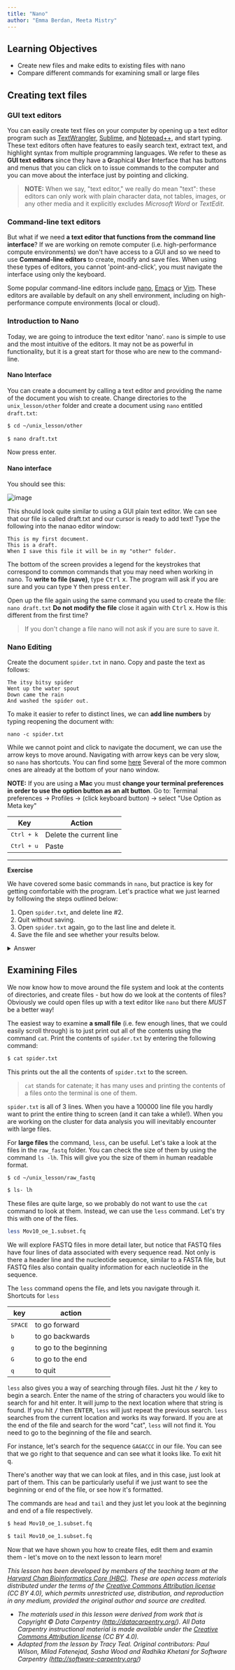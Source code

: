 ```yaml
---
title: "Nano"
author: "Emma Berdan, Meeta Mistry"
---
```


## Learning Objectives

- Create new files and make edits to existing files with nano
- Compare different commands for examining small or large files

## Creating text files

### GUI text editors

You can easily create text files on your computer by opening up a text editor program such as [TextWrangler](http://www.barebones.com/products/textwrangler/), [Sublime](http://www.sublimetext.com/), and [Notepad++](http://notepad-plus-plus.org/), and start typing. These text editors often have features to easily search text, extract text, and highlight syntax from multiple programming languages. We refer to these as **GUI text editors** since they have a **G**raphical **U**ser **I**nterface that has buttons and menus that you can click on to issue commands to the computer and you can move about the interface just by pointing and clicking.  

> **NOTE:** When we say, "text editor," we really do mean "text": these editors can only work with plain character data, not tables, images, or any other media and it explicitly excludes *Microsoft Word* or *TextEdit*. 


### Command-line text editors

But what if we need **a text editor that functions from the command line interface**? If we are working on remote computer (i.e. high-performance compute environments) we don't have access to a GUI and so we need to use **Command-line editors** to create, modify and save files. When using these types of editors, you cannot 'point-and-click', you must navigate the interface using only the keyboard.

Some popular command-line editors include [nano](http://www.nano-editor.org/), [Emacs](http://www.gnu.org/software/emacs/) or [Vim](http://www.vim.org/). These editors are available by default on any shell environment, including on high-performance compute environments (local or cloud).

### Introduction to Nano 

Today, we are going to introduce the text editor 'nano'. `nano` is simple to use and the most intuitive of the editors. It may not be as powerful in functionality, but it is a great start for those who are new to the command-line.

#### Nano Interface

You can create a document by calling a text editor and providing the name of the document you wish to create. Change directories to the `unix_lesson/other` folder and create a document using `nano` entitled `draft.txt`:

```bash
$ cd ~/unix_lesson/other
	
$ nano draft.txt
```

Now press enter.

#### Nano interface

You should see this:

![image](img/nano.png)

This should look quite similar to using a GUI plain text editor. We can see that our file is called draft.txt and our cursor is ready to add text! Type the following into the nanao editor window:

```
This is my first document.
This is a draft.
When I save this file it will be in my "other" folder.
```

The bottom of the screen provides a legend for the keystrokes that correspond to common commands that you may need when working in nano. To **write to file (save)**, type <kbd>Ctrl</kbd> <kbd>x</kbd>. The program will ask if you are sure and you can type <kbd>Y</kbd> then press <kbd>enter</kbd>.

Open up the file again using the same command you used to create the file: `nano draft.txt` **Do not modify the file** close it again with <kbd>Ctrl</kbd> <kbd>x</kbd>. How is this different from the first time?

> If you don't change a file nano will not ask if you are sure to save it.


### Nano Editing
Create the document `spider.txt` in nano. Copy and paste the text as follows: 

```
The itsy bitsy spider
Went up the water spout
Down came the rain
And washed the spider out.
```

To make it easier to refer to distinct lines, we can **add line numbers** by typing reopening the document with:

```
nano -c spider.txt
```

While we cannot point and click to navigate the document, we can use the arrow keys to move around. Navigating with arrow keys can be very slow, so `nano` has shortcuts. You can find some [here]([https://www.nano-editor.org/dist/latest/cheatsheet.html](https://www.unomaha.edu/college-of-information-science-and-technology/computer-science-learning-center/_files/resources/CSLC-Helpdocs-Nano.pdf)) Several of the more common ones are already at the bottom of your nano window.

**NOTE:** If you are using a **Mac** you must **change your terminal preferences in order to use the option button as an alt button**. Go to: Terminal preferences -> Profiles -> (click keyboard button) -> select "Use Option as Meta key"


| Key              | Action                 |
| ---------------- | ---------------------- |
| <kbd>Ctrl + k</kbd>    | Delete the current line    |
| <kbd>Ctrl + u</kbd>    | Paste|

*** 

**Exercise**

We have covered some basic commands in `nano`, but practice is key for getting comfortable with the program. Let's practice what we just learned by folllowing the steps outlined below:

1. Open `spider.txt`, and delete line #2.
2. Quit without saving.
3. Open `spider.txt` again, go to the last line and delete it. 
4. Save the file and see whether your results below.

<details>
  <summary>Answer</summary>
  <p><pre>
The itsy bitsy spider
Went up the water spout
Down came the rain
  </pre></p>
</details>

## Examining Files

We now know how to move around the file system and look at the
contents of directories, and create files - but how do we look at the contents of files? Obviously we could open files up with a text editor like `nano` but there <i>MUST</i> be a better way!

The easiest way to examine **a small file** (i.e. few enough lines, that we could easily scroll through) is to just print out all of the contents using the command `cat`. Print the contents of `spider.txt` by entering the following command:

```bash
$ cat spider.txt
```

This prints out the all the contents of `spider.txt` to the screen.

> `cat` stands for catenate; it has many uses and printing the contents of a files onto the terminal is one of them.

`spider.txt` is all of 3 lines. When you have a 100000 line file you hardly want to print the entire thing to screen (and it can take a while!). When you are working on the cluster for data analysis you will inevitably encounter with large files. 

For **large files** the command, `less`, can be useful. Let's take a look at the files in the `raw_fastq` folder.  You can check the size of them by using the command `ls -lh`. This will give you the size of them in human readable format.

```bash
$ cd ~/unix_lesson/raw_fastq

$ ls- lh
```

These files are quite large, so we probably do not want to use the `cat` command to look at them. Instead, we can use the `less` command. Let's try this with one of the files.

```bash
less Mov10_oe_1.subset.fq
```

We will explore FASTQ files in more detail later, but notice that FASTQ files have four lines of data associated with every sequence read. Not only is there a header line and the nucleotide sequence, similar to a FASTA file, but FASTQ files also contain quality information for each nucleotide in the sequence. 

The `less` command opens the file, and lets you navigate through it. 
<span class="caption">Shortcuts for `less`</span>

| key              | action                 |
| ---------------- | ---------------------- |
| <kbd>SPACE</kbd> | to go forward          |
| <kbd>b</kbd>     | to go backwards        |
| <kbd>g</kbd>     | to go to the beginning |
| <kbd>G</kbd>     | to go to the end       |
| <kbd>q</kbd>     | to quit                |

`less` also gives you a way of searching through files. Just hit the <kbd>/</kbd> key to begin a search. Enter the name of the string of characters you would like to search for and hit enter. It will jump to the next location where that string is found. If you hit <kbd>/</kbd> then <kbd>ENTER</kbd>, `less` will just repeat the previous search. `less` searches from the current location and works its way forward. If you are at the end of the file and search for the word "cat", `less` will not find it. You need to go to the beginning of the file and search.

For instance, let's search for the sequence `GAGACCC` in our file. You can see that we go right to that sequence and can see what it looks like. To exit hit <kbd>q</kbd>.

There's another way that we can look at files, and in this case, just
look at part of them. This can be particularly useful if we just want
to see the beginning or end of the file, or see how it's formatted.

The commands are `head` and `tail` and they just let you look at
the beginning and end of a file respectively.

```bash
$ head Mov10_oe_1.subset.fq
```


```bash
$ tail Mov10_oe_1.subset.fq
```

Now that we have shown you how to create files, edit them and examin them - let's move on to the next lesson to learn more!


*This lesson has been developed by members of the teaching team at the [Harvard Chan Bioinformatics Core (HBC)](http://bioinformatics.sph.harvard.edu/). These are open access materials distributed under the terms of the [Creative Commons Attribution license](https://creativecommons.org/licenses/by/4.0/) (CC BY 4.0), which permits unrestricted use, distribution, and reproduction in any medium, provided the original author and source are credited.*

* *The materials used in this lesson were derived from work that is Copyright © Data Carpentry (http://datacarpentry.org/). 
All Data Carpentry instructional material is made available under the [Creative Commons Attribution license](https://creativecommons.org/licenses/by/4.0/) (CC BY 4.0).*
* *Adapted from the lesson by Tracy Teal. Original contributors: Paul Wilson, Milad Fatenejad, Sasha Wood and Radhika Khetani for Software Carpentry (http://software-carpentry.org/)*
